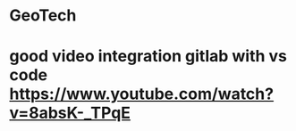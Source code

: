 # GeoTech
# good video integration gitlab with vs code  https://www.youtube.com/watch?v=8absK-_TPqE
